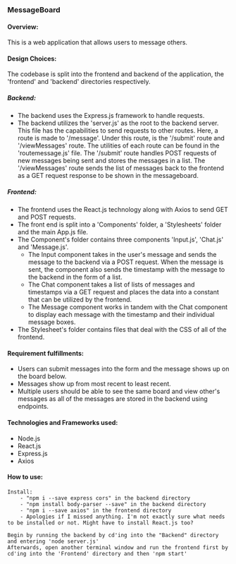 ### MessageBoard

#### Overview:

This is a web application that allows users to message others.

#### Design Choices:

The codebase is split into the frontend and backend of the application, the 'frontend' and 'backend' directories respectively. 

##### Backend:

- The backend uses the Express.js framework to handle requests.
- The backend utilizes the 'server.js' as the root to the backend server. This file has the capabilities to send requests to other routes. Here, a route is made to '/message'. Under this route, is the '/submit' route and '/viewMessages' route. The utilities of each route can be found in the 'routemessage.js' file. The '/submit' route handles POST requests of new messages being sent and stores the messages in a list. The '/viewMessages' route sends the list of messages back to the frontend as  a GET request response to be shown in the messageboard.

##### Frontend:

- The frontend uses the React.js technology along with Axios to send GET and POST requests.
- The front end is split into a 'Components' folder, a 'Stylesheets' folder and the main App.js file.
- The Component's folder contains three components 'Input.js', 'Chat.js' and 'Message.js'.
    - The Input component takes in the user's message and sends the message to the backend via a POST request. When the message is sent, the component also sends the timestamp with the message to the backend in the form of a list.
    - The Chat component takes a list of lists of messages and timestamps via a GET request and places the data into a constant that can be utilized by the frontend.
    - The Message component works in tandem with the Chat component to display each message with the timestamp and their individual message boxes.
- The Stylesheet's folder contains files that deal with the CSS of all of the frontend. 

#### Requirement fulfillments:

- Users can submit messages into the form and the message shows up on the board below.
- Messages show up from most recent to least recent.
- Multiple users should be able to see the same board and view other's messages as all of the messages are stored in the backend using endpoints.

#### Technologies and Frameworks used:
- Node.js
- React.js
- Express.js
- Axios

#### How to use:

    Install:
        - "npm i --save express cors" in the backend directory
        - "npm install body-parser --save" in the backend directory
        - "npm i --save axios" in the frontend directory
        - Apologies if I missed anything. I'm not exactly sure what needs to be installed or not. Might have to install React.js too?

    Begin by running the backend by cd'ing into the "Backend" directory and entering 'node server.js' 
    Afterwards, open another terminal window and run the frontend first by cd'ing into the 'Frontend' directory and then 'npm start'
